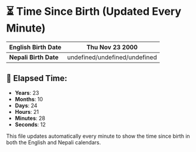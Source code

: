 # ⏳ Time Since Birth (Updated Every Minute)

| **English Birth Date** | Thu Nov 23 2000 |
|------------------------|-------------------------------------|
| **Nepali Birth Date**  | undefined/undefined/undefined                  |

## 📅 Elapsed Time:

- **Years**: 23
- **Months**: 10
- **Days**: 24
- **Hours**: 21
- **Minutes**: 28
- **Seconds**: 12

This file updates automatically every minute to show the time since birth in both the English and Nepali calendars.